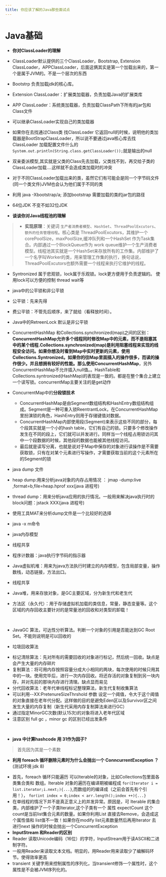 ```yaml
---
title: 你应该了解的Java那些面试点
---
```


# Java基础

+ **你对ClassLoader的理解**
 + ClassLoader默认提供的三个ClassLoader，Bootstrap, Extension ClassLoader，APPClassLoader，后面这俩其实是第一个加载出来的，第一个是属于JVM的。不是一个层次的东西
 + Bootstrp 负责加载jdk的核心库。
 + Extension ClassLoader：扩展类加载器，负责加载Java的扩展类库
 + APP ClassLoader：系统类加载器，负责加载ClassPath下所有的jar包和Class文件
 + 可以继承ClassLoader实现自己的类加载器 
 + 如果你在去找通过Class类 找ClassLoader 它返回null的时候，说明他的类加载器是BootStrapClassLoader，所以说不要通过java核心库去找ClassLoader 加载配置文件什么的
    `System.out.println(String.class.getClassLoader());`就是输出的null
 + 双亲委派模型,其实就是父类的Class先去加载，父类找不到，再交给子类的ClassLoader加载....这样就不会造成类加载时的冲突
 + 对于不同ClassLoader加载出来的类，虽然它们有可能会是同一个字节码文件(同一个类文件)JVM也会认为他们属于不同的类
 + 利用 java -Xbootstrap/a; 添加bootstrap 需要加载的类的jar包的路径
+ 64位JDK 不变不如32位JDK

+ **谈谈你对Java线程池的理解**
>  + **实现原理**：关键词 `生产者消费者模型`、`HashSet`、`ThreadPoolExcutors`、`额外的任务管理线程`。核心类是 ThreadPoolExcutors，其维护一个corePoolSize，maxPoolSize,缓冲队列和一个HashSet 作为Task集合。内部通过一个BlockQueue作为 work queue维护一个生产消费者模型。线程池其实就是一个HashSet来存放所有的工作集。内部维护了一个名字叫Worker的类，用来管理工作集的执行，换句话说，ThreadPoolExcutors也额外需要一个线程来执行它维护的线程。

+ Syntronized 属于悲观锁，lock属于乐观锁。lock更方便用于负责逻辑的。 使用lock可以方便的控制 thread wait等
+ java中的公平锁和非公平锁
 + 公平锁：先来先得
 + 费公平锁：不管先后顺序，来了就给（看释放时间）。
 + Java中的RetreenLock 默认是非公平锁
+ ConcurrentHashMap 和Collections.synchronized(map)之间的区别：
	**ConcurrentHashMap允许多个线程同时修改Map中的元素，而不是阻塞其中的某个线程.Collections.synchronized(map)是利用阻塞线程来实现的线程安全访问。如果你想及时看到Map中实时更新的元素，使用Collections.Syntronized。如果你的往Map里面插入的操作很多，而读的操作很少。并且想拥有较好的性能。那么使用ConcurrentHashMap**，另外ConcurrentHashMap不允许插入null值。。HashTable和Collections.syntronized(HashMap)的表现是一致的。都是在整个集合上建立一个读写锁。concurrentMap主要关注的是get动作
+ ConcurrentMap中的**分段锁技术**
	+ ConcurrentHashMap是由Segment数组结构和HashEntry数组结构组成。Segment是一种可重入锁ReentrantLock，在ConcurrentHashMap里扮演锁的角色，HashEntry则用于存储键值对数据。
	+ ConcurrentHashMap内部使用段(Segment)来表示这些不同的部分，每个段其实就是一个小的hash table，它们有自己的锁。只要多个修改操作发生在不同的段上，它们就可以并发进行。同样当一个线程占用锁访问其中一个段数据的时候，其他段的数据也能被其他线程访问。
	+ 最后就是读写分离，也就是说对于Map中保存的对象进行读操作是不需要获取锁，只有在对某个元素进行写操作，才需要获取当前的这个元素所在的Segment的锁
+ java dump 文件
 + heap dump:用来分析java对象的内存占用情况 ： jmap -dump:live ,format=b,file=heap.hprof xxx(java 进程号)
 + thread dump：用来分析java应用的执行情况。一般用来解决java执行时的block问题：jstack XXX(java 进程号)
 + 使用工具MAT来分析dump文件是一个比较好的选择
+ java -x m命令

+ java内存模型
 + 线程共享
  + 程序计数器：java执行字节码的指示器
  + Java虚拟机堆：用来为java方法执行时建立的内存模型，包含局部变量，操作数栈，动态链接，方法出口。
 + 线程共享
  + Java堆，用来存放对象，是GC主要区域，分为新生代和老生代
  + 方法区（永久代）：用于存储虚拟机加载的类信息，常量，静态变量等。这个区域的内存回收主要针对的是常量池的回收和对类型的卸载！

<br>

+ JavaGC 算法，可达性分析算法。判断一个对象的引用是否能达到GC Root Set。不能则说明是可以回收的


+ 垃圾回收算法
>
 + 标记清除算法：先对所有的需要回收的对象进行标记，然后统一回收。缺点是会产生大量的内存碎片
 + 复制算法：将可用内存按照容量分成大小相同的两块，每次使用的时候只用其中的一块。使用完毕后，进行一次内存回收。将还存活的对象复制到另一块内存，并对先前的那块内存进行清理。缺点显而易见
 + 分代回收算法：老年代单线程标记整理算法，新生代复制收集算法
 + 可以利用--XX:PretenureSizeThrshold 参数 设定一个阈值，令大于这个阈值的对象直接在老年代分配。这样做的目的是避免Eden区以及Survivor区之间发生大量的内存复制（新生代采用内存复制算法来进行GC）
 + 通过指定MinorGC次数(默认15次)的对象将进入老年代区域
 + 注意区别 full gc ，minor gc  的区别已经出发条件

<br/>

+ **java 中计算hashcode 用 31作为因子?**
 >  首先因为其是一个素数


+ **利用 foreach 循环删除元素时为什么会抛出一个 ConncurrentException ？** (测试环境 jdk 8)
 >
 + 首先，foreach 循环只能遍历 可以Iterable的对象，比如Collections包里面各类集合类和 数组。Iterable 对象的遍历在编译期被编程成 `for(Iterator i = list.iterator;i.next;){...}`,而数组的的编译成（之前会首先有个引用！）， `for(int index = 0;index < arr.length();index ++){...}`
 + 在单线程的情况下并不是真正意义上的并发异常。原因是，可 Iterable 的集合类，内部维护了一个子类Iterator,这个子类有一个 属性 expectCount 这个count是当前list集合元素的数量。如果你利用List 直接去Remove，会造成这个属性值和 list值不一致！如果你在modify list元素数量然后再用Iterator 去 进行next 操作的时候会抛出一个ConcurrentException
+ **InputStream 和Reader的区别**
 + Reader 读取Unicode编码（16位）的字符，InputStream用于读ASCII和二进制字符。
 + 一般用Reader来读取文本文档。明显的，用Reader用来读取少了编解码环节。使得效率更高
 + transient 关键字用来控制属性的序列化，当transient修饰一个属性时，这个属性是不会被JVM序列化的。

